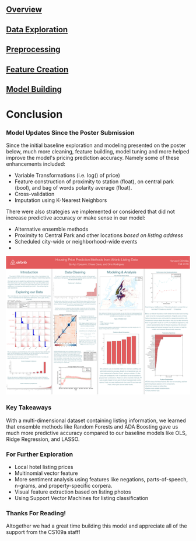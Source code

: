 ## [Overview](../index.md)

## [Data Exploration](../data_exploration/exploration.md)

## [Preprocessing](../preprocessing/cleaning.md)

## [Feature Creation](../feature_creation/features.md)

## [Model Building](../model_building/model.md)

# Conclusion

### Model Updates Since the Poster Submission
Since the initial baseline exploration and modeling presented on the poster below, much more cleaning, feature building, model tuning and more helped improve the model's pricing prediction accuracy. Namely some of these enhancements included:

* Variable Transformations (i.e. log() of price)
* Feature construction of proximity to station (float), on central park (bool), and bag of words polarity average (float). 
* Cross-validation
* Imputation using K-Nearest Neighbors

There were also strategies we implemented or considered that did not increase predictive accuracy or make sense in our model: 

* Alternative ensemble methods
* Proximity to Central Park and other locations *based on listing address*
* Scheduled city-wide or neighborhood-wide events
* 

![png](poster.png)

### Key Takeaways
With a multi-dimensional dataset containing listing information, we learned that ensemble methods like Random Forests and ADA Boosting gave us much more predictive accuracy compared to our baseline models like OLS, Ridge Regression, and LASSO.


### For Further Exploration

* Local hotel listing prices
* Multinomial vector feature
* More sentiment analysis using features like negations, parts-of-speech, n-grams, and property-specific corpera.
* Visual feature extraction based on listing photos
* Using Support Vector Machines for listing classification

### Thanks For Reading!
Altogether we had a great time building this model and appreciate all of the support from the CS109a staff!
